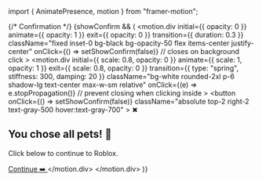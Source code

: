 import { AnimatePresence, motion } from "framer-motion";

{/* Confirmation */}
<AnimatePresence>
  {showConfirm && (
    <motion.div
      initial={{ opacity: 0 }}
      animate={{ opacity: 1 }}
      exit={{ opacity: 0 }}
      transition={{ duration: 0.3 }}
      className="fixed inset-0 bg-black bg-opacity-50 flex items-center justify-center"
      onClick={() => setShowConfirm(false)} // closes on background click
    >
      <motion.div
        initial={{ scale: 0.8, opacity: 0 }}
        animate={{ scale: 1, opacity: 1 }}
        exit={{ scale: 0.8, opacity: 0 }}
        transition={{ type: "spring", stiffness: 300, damping: 20 }}
        className="bg-white rounded-2xl p-6 shadow-lg text-center max-w-sm relative"
        onClick={(e) => e.stopPropagation()} // prevent closing when clicking inside
      >
        <button
          onClick={() => setShowConfirm(false)}
          className="absolute top-2 right-2 text-gray-500 hover:text-gray-700"
        >
          ✖
        </button>
        <h2 className="text-xl font-bold mb-4">You chose all pets! 🎉</h2>
        <p className="mb-4">Click below to continue to Roblox.</p>
        <a
          href="https://www.roblox.com/share?code=80177c63cdc8614aa84be3cbd84b051a&type=Server"
          className="px-6 py-2 bg-blue-500 text-white rounded-xl shadow-md hover:bg-blue-600"
        >
          Continue ➡️
        </a>
      </motion.div>
    </motion.div>
  )}
</AnimatePresence>
